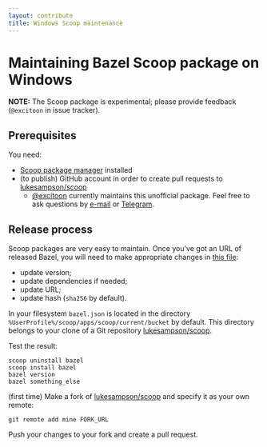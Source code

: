 ```yaml
---
layout: contribute
title: Windows Scoop maintenance
---
```


# Maintaining Bazel Scoop package on Windows

**NOTE:** The Scoop package is experimental; please provide feedback (`@excitoon` in issue tracker).

## Prerequisites

You need:

*    [Scoop package manager](https://scoop.sh/) installed
*    (to publish) GitHub account in order to create pull requests to [lukesampson/scoop](https://github.com/lukesampson/scoop)
     * [@excitoon](https://github.com/excitoon) currently maintains this
       unofficial package. Feel free to ask questions by [e-mail](mailto:vladimir.chebotarev@gmail.com) or [Telegram](http://telegram.me/excitoon).

## Release process

Scoop packages are very easy to maintain. Once you've got an URL of released Bazel, you will need to make appropriate changes in [this file](https://github.com/lukesampson/scoop/blob/master/bucket/bazel.json):
- update version;
- update dependencies if needed;
- update URL;
- update hash (`sha256` by default).

In your filesystem `bazel.json` is located in the directory `%UserProfile%/scoop/apps/scoop/current/bucket` by default. This directory belongs to your clone of a Git repository [lukesampson/scoop](https://github.com/lukesampson/scoop).

Test the result:

```
scoop uninstall bazel
scoop install bazel
bazel version
bazel something_else
```

(first time) Make a fork of [lukesampson/scoop](https://github.com/lukesampson/scoop) and specify it as your own remote:

```
git remote add mine FORK_URL
```

Push your changes to your fork and create a pull request.

